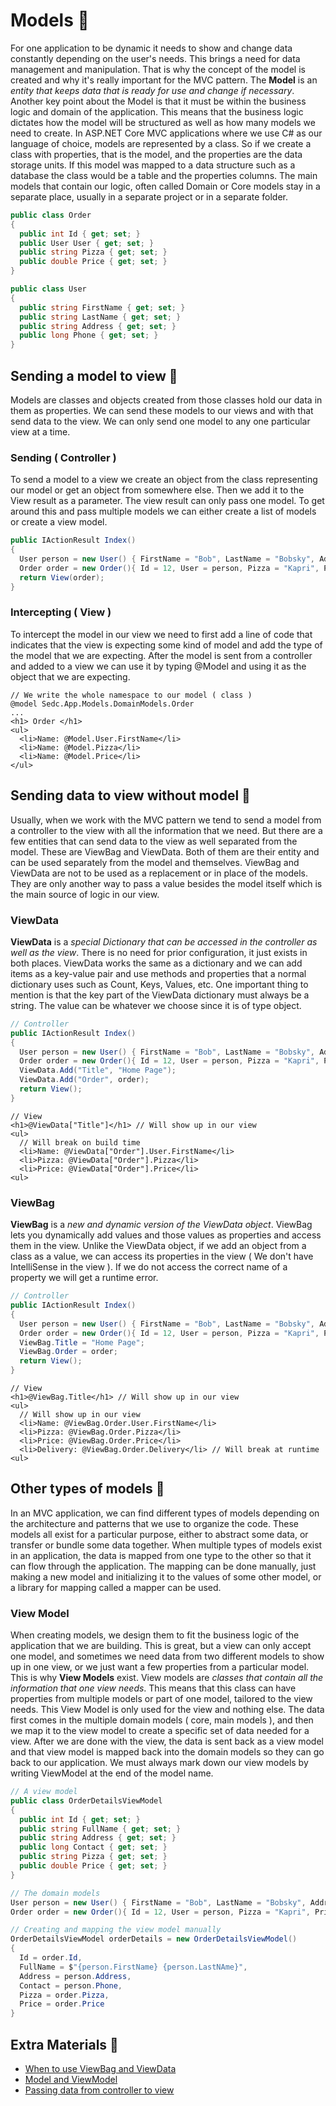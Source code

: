 # Models 🍦

For one application to be dynamic it needs to show and change data constantly depending on the user's needs. This brings a need for data management and manipulation. That is why the concept of the model is created and why it's really important for the MVC pattern. The **Model** is an _entity that keeps data that is ready for use and change if necessary_. Another key point about the Model is that it must be within the business logic and domain of the application. This means that the business logic dictates how the model will be structured as well as how many models we need to create. In ASP.NET Core MVC applications where we use C# as our language of choice, models are represented by a class. So if we create a class with properties, that is the model, and the properties are the data storage units. If this model was mapped to a data structure such as a database the class would be a table and the properties columns. The main models that contain our logic, often called Domain or Core models stay in a separate place, usually in a separate project or in a separate folder.

```csharp
public class Order
{
  public int Id { get; set; }
  public User User { get; set; }
  public string Pizza { get; set; }
  public double Price { get; set; }
}
```

```csharp
public class User
{
  public string FirstName { get; set; }
  public string LastName { get; set; }
  public string Address { get; set; }
  public long Phone { get; set; }
}
```

## Sending a model to view 🔹

Models are classes and objects created from those classes hold our data in them as properties. We can send these models to our views and with that send data to the view. We can only send one model to any one particular view at a time.

### Sending ( Controller )

To send a model to a view we create an object from the class representing our model or get an object from somewhere else. Then we add it to the View result as a parameter. The view result can only pass one model. To get around this and pass multiple models we can either create a list of models or create a view model.

```csharp
public IActionResult Index()
{
  User person = new User() { FirstName = "Bob", LastName = "Bobsky", Address = "Bob Street", Phone = 0800234234 };
  Order order = new Order(){ Id = 12, User = person, Pizza = "Kapri", Price = 10.5 };
  return View(order);
}
```

### Intercepting ( View )

To intercept the model in our view we need to first add a line of code that indicates that the view is expecting some kind of model and add the type of the model that we are expecting. After the model is sent from a controller and added to a view we can use it by typing @Model and using it as the object that we are expecting.

```csharp.cshtml
// We write the whole namespace to our model ( class )
@model Sedc.App.Models.DomainModels.Order
...
<h1> Order </h1>
<ul>
  <li>Name: @Model.User.FirstName</li>
  <li>Name: @Model.Pizza</li>
  <li>Name: @Model.Price</li>
</ul>
```

## Sending data to view without model 🔹

Usually, when we work with the MVC pattern we tend to send a model from a controller to the view with all the information that we need. But there are a few entities that can send data to the view as well separated from the model. These are ViewBag and ViewData. Both of them are their entity and can be used separately from the model and themselves. ViewBag and ViewData are not to be used as a replacement or in place of the models. They are only another way to pass a value besides the model itself which is the main source of logic in our view.

### ViewData

**ViewData** is a _special Dictionary that can be accessed in the controller as well as the view_. There is no need for prior configuration, it just exists in both places. ViewData works the same as a dictionary and we can add items as a key-value pair and use methods and properties that a normal dictionary uses such as Count, Keys, Values, etc. One important thing to mention is that the key part of the ViewData dictionary must always be a string. The value can be whatever we choose since it is of type object.

```csharp
// Controller
public IActionResult Index()
{
  User person = new User() { FirstName = "Bob", LastName = "Bobsky", Address = "Bob Street", Phone = 0800234234 };
  Order order = new Order(){ Id = 12, User = person, Pizza = "Kapri", Price = 10.5 };
  ViewData.Add("Title", "Home Page");
  ViewData.Add("Order", order);
  return View();
}
```

```csharp.cshtml
// View
<h1>@ViewData["Title"]</h1> // Will show up in our view
<ul>
  // Will break on build time
  <li>Name: @ViewData["Order"].User.FirstName</li>
  <li>Pizza: @ViewData["Order"].Pizza</li>
  <li>Price: @ViewData["Order"].Price</li>
<ul>
```

### ViewBag

**ViewBag** is a _new and dynamic version of the ViewData object_. ViewBag lets you dynamically add values and those values as properties and access them in the view. Unlike the ViewData object, if we add an object from a class as a value, we can access its properties in the view ( We don't have IntelliSense in the view ). If we do not access the correct name of a property we will get a runtime error.

```csharp
// Controller
public IActionResult Index()
{
  User person = new User() { FirstName = "Bob", LastName = "Bobsky", Address = "Bob Street", Phone = 0800234234 };
  Order order = new Order(){ Id = 12, User = person, Pizza = "Kapri", Price = 10.5 };
  ViewBag.Title = "Home Page";
  ViewBag.Order = order;
  return View();
}
```

```csharp.cshtml
// View
<h1>@ViewBag.Title</h1> // Will show up in our view
<ul>
  // Will show up in our view
  <li>Name: @ViewBag.Order.User.FirstName</li>
  <li>Pizza: @ViewBag.Order.Pizza</li>
  <li>Price: @ViewBag.Order.Price</li>
  <li>Delivery: @ViewBag.Order.Delivery</li> // Will break at runtime
<ul>
```

## Other types of models 🔹

In an MVC application, we can find different types of models depending on the architecture and patterns that we use to organize the code. These models all exist for a particular purpose, either to abstract some data, or transfer or bundle some data together. When multiple types of models exist in an application, the data is mapped from one type to the other so that it can flow through the application. The mapping can be done manually, just making a new model and initializing it to the values of some other model, or a library for mapping called a mapper can be used.

### View Model

When creating models, we design them to fit the business logic of the application that we are building. This is great, but a view can only accept one model, and sometimes we need data from two different models to show up in one view, or we just want a few properties from a particular model. This is why **View Models** exist. View models are _classes that contain all the information that one view needs_. This means that this class can have properties from multiple models or part of one model, tailored to the view needs. This View Model is only used for the view and nothing else. The data first comes in the multiple domain models ( core, main models ), and then we map it to the view model to create a specific set of data needed for a view. After we are done with the view, the data is sent back as a view model and that view model is mapped back into the domain models so they can go back to our application. We must always mark down our view models by writing ViewModel at the end of the model name.

```csharp
// A view model
public class OrderDetailsViewModel
{
  public int Id { get; set; }
  public string FullName { get; set; }
  public string Address { get; set; }
  public long Contact { get; set; }
  public string Pizza { get; set; }
  public double Price { get; set; }
}
```

```csharp
// The domain models
User person = new User() { FirstName = "Bob", LastName = "Bobsky", Address = "Bob Street", Phone = 0800234234 };
Order order = new Order(){ Id = 12, User = person, Pizza = "Kapri", Price = 10.5 };

// Creating and mapping the view model manually
OrderDetailsViewModel orderDetails = new OrderDetailsViewModel()
{
  Id = order.Id,
  FullName = $"{person.FirstName} {person.LastNAme}",
  Address = person.Address,
  Contact = person.Phone,
  Pizza = order.Pizza,
  Price = order.Price
}
```

## Extra Materials 📘

- [When to use ViewBag and ViewData](https://rachelappel.com/2014/01/02/when-to-use-viewbag-viewdata-or-tempdata-in-asp-net-mvc-3-applications/)
- [Model and ViewModel](https://www.tektutorialshub.com/asp-net-core/asp-net-core-model-and-viewmodel/)
- [Passing data from controller to view](https://www.tektutorialshub.com/asp-net-core/asp-net-core-passing-data-from-controller-to-view/)
